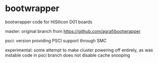 # bootwrapper
bootwrapper code for HiSilicon D01 boards

master: original branch from https://github.com/agraf/bootwrapper

psci: version providing PSCI support through SMC

experimental: some attempt to make cluster powering off entirely, as was instable code in psci branch does not 
disable cache snooping
